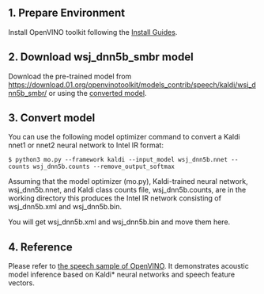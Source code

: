 ## 1. Prepare Environment

Install OpenVINO toolkit following the [Install Guides](https://docs.openvinotoolkit.org/latest/_docs_install_guides_installing_openvino_linux.html).

## 2. Download wsj_dnn5b_smbr model

Download the pre-trained model from https://download.01.org/openvinotoolkit/models_contrib/speech/kaldi/wsj_dnn5b_smbr/ or using the [converted model](https://drive.google.com/drive/folders/1jZ3exaojtRHLz44Ex0ccUTNN-io_0Jkb?usp=sharing).

## 3. Convert model

You can use the following model optimizer command to convert a Kaldi nnet1 or nnet2 neural network to Intel IR format:
```
$ python3 mo.py --framework kaldi --input_model wsj_dnn5b.nnet --counts wsj_dnn5b.counts --remove_output_softmax
```
Assuming that the model optimizer (mo.py), Kaldi-trained neural network, wsj_dnn5b.nnet, and Kaldi class counts file, wsj_dnn5b.counts, are in the working directory this produces the Intel IR network consisting of wsj_dnn5b.xml and wsj_dnn5b.bin.

You will get wsj_dnn5b.xml and wsj_dnn5b.bin and move them here.

## 4. Reference

Please refer to [the speech sample of OpenVINO](https://docs.openvinotoolkit.org/latest/_inference_engine_samples_speech_sample_README.html). It demonstrates acoustic model inference based on Kaldi* neural networks and speech feature vectors.
